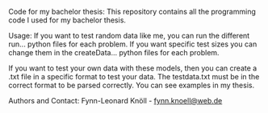 Code for my bachelor thesis:
This repository contains all the programming code I used for my bachelor thesis.

Usage:
If you want to test random data like me, you can run the different run... python files for each problem.
If you want specific test sizes you can change them in the createData... python files for each problem.

If you want to test your own data with these models, then you can create a .txt file in a specific format to test your data.
The testdata.txt must be in the correct format to be parsed correctly.
You can see examples in my thesis.

Authors and Contact:
Fynn-Leonard Knöll - fynn.knoell@web.de
